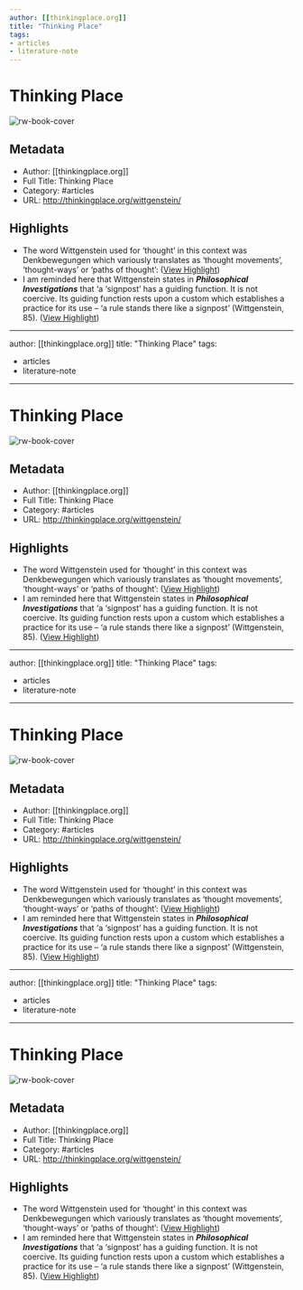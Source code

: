 ```yaml
---
author: [[thinkingplace.org]]
title: "Thinking Place"
tags: 
- articles
- literature-note
---
```

# Thinking Place

![rw-book-cover](https://readwise-assets.s3.amazonaws.com/static/images/article4.6bc1851654a0.png)

## Metadata
- Author: [[thinkingplace.org]]
- Full Title: Thinking Place
- Category: #articles
- URL: http://thinkingplace.org/wittgenstein/

## Highlights
- The word Wittgenstein used for ‘thought’ in this context was Denkbewegungen which variously translates as ‘thought movements’, ‘thought-ways’ or ‘paths of thought’: ([View Highlight](https://read.readwise.io/read/01gs6avw5zcb4a6dk1x5cgfydm))
- I am reminded here that Wittgenstein states in ***Philosophical Investigations*** that ‘a ‘signpost’ has a guiding function. It is not coercive. Its guiding function rests upon a custom which establishes a practice for its use – ‘a rule stands there like a signpost’ (Wittgenstein, 85). ([View Highlight](https://read.readwise.io/read/01gs6ay2qzps1c9szbn7dpmxkz))
---
author: [[thinkingplace.org]]
title: "Thinking Place"
tags: 
- articles
- literature-note
---
# Thinking Place

![rw-book-cover](https://readwise-assets.s3.amazonaws.com/static/images/article4.6bc1851654a0.png)

## Metadata
- Author: [[thinkingplace.org]]
- Full Title: Thinking Place
- Category: #articles
- URL: http://thinkingplace.org/wittgenstein/

## Highlights
- The word Wittgenstein used for ‘thought’ in this context was Denkbewegungen which variously translates as ‘thought movements’, ‘thought-ways’ or ‘paths of thought’: ([View Highlight](https://read.readwise.io/read/01gs6avw5zcb4a6dk1x5cgfydm))
- I am reminded here that Wittgenstein states in ***Philosophical Investigations*** that ‘a ‘signpost’ has a guiding function. It is not coercive. Its guiding function rests upon a custom which establishes a practice for its use – ‘a rule stands there like a signpost’ (Wittgenstein, 85). ([View Highlight](https://read.readwise.io/read/01gs6ay2qzps1c9szbn7dpmxkz))
---
author: [[thinkingplace.org]]
title: "Thinking Place"
tags: 
- articles
- literature-note
---
# Thinking Place

![rw-book-cover](https://readwise-assets.s3.amazonaws.com/static/images/article4.6bc1851654a0.png)

## Metadata
- Author: [[thinkingplace.org]]
- Full Title: Thinking Place
- Category: #articles
- URL: http://thinkingplace.org/wittgenstein/

## Highlights
- The word Wittgenstein used for ‘thought’ in this context was Denkbewegungen which variously translates as ‘thought movements’, ‘thought-ways’ or ‘paths of thought’: ([View Highlight](https://read.readwise.io/read/01gs6avw5zcb4a6dk1x5cgfydm))
- I am reminded here that Wittgenstein states in ***Philosophical Investigations*** that ‘a ‘signpost’ has a guiding function. It is not coercive. Its guiding function rests upon a custom which establishes a practice for its use – ‘a rule stands there like a signpost’ (Wittgenstein, 85). ([View Highlight](https://read.readwise.io/read/01gs6ay2qzps1c9szbn7dpmxkz))
---
author: [[thinkingplace.org]]
title: "Thinking Place"
tags: 
- articles
- literature-note
---
# Thinking Place

![rw-book-cover](https://readwise-assets.s3.amazonaws.com/static/images/article4.6bc1851654a0.png)

## Metadata
- Author: [[thinkingplace.org]]
- Full Title: Thinking Place
- Category: #articles
- URL: http://thinkingplace.org/wittgenstein/

## Highlights
- The word Wittgenstein used for ‘thought’ in this context was Denkbewegungen which variously translates as ‘thought movements’, ‘thought-ways’ or ‘paths of thought’: ([View Highlight](https://read.readwise.io/read/01gs6avw5zcb4a6dk1x5cgfydm))
- I am reminded here that Wittgenstein states in ***Philosophical Investigations*** that ‘a ‘signpost’ has a guiding function. It is not coercive. Its guiding function rests upon a custom which establishes a practice for its use – ‘a rule stands there like a signpost’ (Wittgenstein, 85). ([View Highlight](https://read.readwise.io/read/01gs6ay2qzps1c9szbn7dpmxkz))
